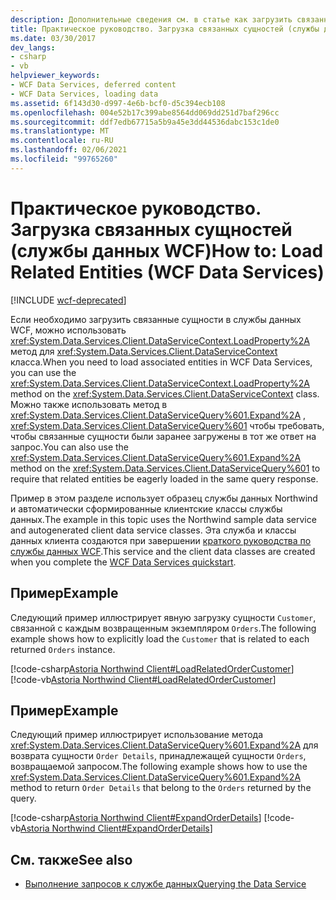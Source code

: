 ```yaml
---
description: Дополнительные сведения см. в статье как загрузить связанные сущности (службы данных WCF)
title: Практическое руководство. Загрузка связанных сущностей (службы данных WCF)
ms.date: 03/30/2017
dev_langs:
- csharp
- vb
helpviewer_keywords:
- WCF Data Services, deferred content
- WCF Data Services, loading data
ms.assetid: 6f143d30-d997-4e6b-bcf0-d5c394ecb108
ms.openlocfilehash: 004e52b17c399abe8564dd069dd251d7baf296cc
ms.sourcegitcommit: ddf7edb67715a5b9a45e3dd44536dabc153c1de0
ms.translationtype: MT
ms.contentlocale: ru-RU
ms.lasthandoff: 02/06/2021
ms.locfileid: "99765260"
---
```

# <a name="how-to-load-related-entities-wcf-data-services"></a><span data-ttu-id="bcb9f-103">Практическое руководство. Загрузка связанных сущностей (службы данных WCF)</span><span class="sxs-lookup"><span data-stu-id="bcb9f-103">How to: Load Related Entities (WCF Data Services)</span></span>

[!INCLUDE [wcf-deprecated](~/includes/wcf-deprecated.md)]

<span data-ttu-id="bcb9f-104">Если необходимо загрузить связанные сущности в службы данных WCF, можно использовать <xref:System.Data.Services.Client.DataServiceContext.LoadProperty%2A> метод для <xref:System.Data.Services.Client.DataServiceContext> класса.</span><span class="sxs-lookup"><span data-stu-id="bcb9f-104">When you need to load associated entities in WCF Data Services, you can use the <xref:System.Data.Services.Client.DataServiceContext.LoadProperty%2A> method on the <xref:System.Data.Services.Client.DataServiceContext> class.</span></span> <span data-ttu-id="bcb9f-105">Можно также использовать метод в <xref:System.Data.Services.Client.DataServiceQuery%601.Expand%2A> , <xref:System.Data.Services.Client.DataServiceQuery%601> чтобы требовать, чтобы связанные сущности были заранее загружены в тот же ответ на запрос.</span><span class="sxs-lookup"><span data-stu-id="bcb9f-105">You can also use the <xref:System.Data.Services.Client.DataServiceQuery%601.Expand%2A> method on the <xref:System.Data.Services.Client.DataServiceQuery%601> to require that related entities be eagerly loaded in the same query response.</span></span>  
  
 <span data-ttu-id="bcb9f-106">Пример в этом разделе использует образец службы данных Northwind и автоматически сформированные клиентские классы службы данных.</span><span class="sxs-lookup"><span data-stu-id="bcb9f-106">The example in this topic uses the Northwind sample data service and autogenerated client data service classes.</span></span> <span data-ttu-id="bcb9f-107">Эта служба и классы данных клиента создаются при завершении [краткого руководства по службы данных WCF](quickstart-wcf-data-services.md).</span><span class="sxs-lookup"><span data-stu-id="bcb9f-107">This service and the client data classes are created when you complete the [WCF Data Services quickstart](quickstart-wcf-data-services.md).</span></span>  
  
## <a name="example"></a><span data-ttu-id="bcb9f-108">Пример</span><span class="sxs-lookup"><span data-stu-id="bcb9f-108">Example</span></span>  

 <span data-ttu-id="bcb9f-109">Следующий пример иллюстрирует явную загрузку сущности `Customer`, связанной с каждым возвращенным экземпляром `Orders`.</span><span class="sxs-lookup"><span data-stu-id="bcb9f-109">The following example shows how to explicitly load the `Customer` that is related to each returned `Orders` instance.</span></span>  
  
 [!code-csharp[Astoria Northwind Client#LoadRelatedOrderCustomer](../../../../samples/snippets/csharp/VS_Snippets_Misc/astoria_northwind_client/cs/source.cs#loadrelatedordercustomer)]
 [!code-vb[Astoria Northwind Client#LoadRelatedOrderCustomer](../../../../samples/snippets/visualbasic/VS_Snippets_Misc/astoria_northwind_client/vb/source.vb#loadrelatedordercustomer)]  
  
## <a name="example"></a><span data-ttu-id="bcb9f-110">Пример</span><span class="sxs-lookup"><span data-stu-id="bcb9f-110">Example</span></span>  

 <span data-ttu-id="bcb9f-111">Следующий пример иллюстрирует использование метода <xref:System.Data.Services.Client.DataServiceQuery%601.Expand%2A> для возврата сущности `Order Details`, принадлежащей сущности `Orders`, возвращаемой запросом.</span><span class="sxs-lookup"><span data-stu-id="bcb9f-111">The following example shows how to use the <xref:System.Data.Services.Client.DataServiceQuery%601.Expand%2A> method to return `Order Details` that belong to the `Orders` returned by the query.</span></span>  
  
 [!code-csharp[Astoria Northwind Client#ExpandOrderDetails](../../../../samples/snippets/csharp/VS_Snippets_Misc/astoria_northwind_client/cs/source.cs#expandorderdetails)]
 [!code-vb[Astoria Northwind Client#ExpandOrderDetails](../../../../samples/snippets/visualbasic/VS_Snippets_Misc/astoria_northwind_client/vb/source.vb#expandorderdetails)]  
  
## <a name="see-also"></a><span data-ttu-id="bcb9f-112">См. также</span><span class="sxs-lookup"><span data-stu-id="bcb9f-112">See also</span></span>

- [<span data-ttu-id="bcb9f-113">Выполнение запросов к службе данных</span><span class="sxs-lookup"><span data-stu-id="bcb9f-113">Querying the Data Service</span></span>](querying-the-data-service-wcf-data-services.md)
